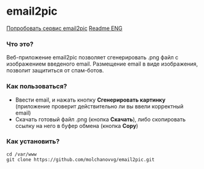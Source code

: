# email2pic
[Попробовать сервис email2pic](http://email2pic.molchanov.site/)
[Readme ENG](https://github.com/molchanovvg/email2pic/blob/master/README.ENG.md)
### Что это?
Веб-приложение email2pic позволяет сгенерировать .png файл с изображением введеного email. Размещение email в виде изображения, позволит защититься от спам-ботов.
### Как пользоваться?
* Ввести email, и нажать кнопку **Сгенерировать картинку** (приложение проверит действительно ли вы ввели корректный email)
* Скачать готовый файл .png (кнопка **Скачать**), либо скопировать ссылку на него в буфер обмена (кнопка **Copy**) 

### Как установить?

```
cd /var/www
git clone https://github.com/molchanovvg/email2pic.git
```


